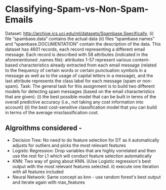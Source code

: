 # Classifying-Spam-vs-Non-Spam-Emails
Dataset: http://archive.ics.uci.edu/ml/datasets/Spambase.Specifically, 
(i) file “spambase.data” contains the actual data
(ii) files “spambase.names” and “spambase.DOCUMENTATION” contain the description of the data. 
This dataset has 4601 records, each record representing a different email message. Each record is described with  58  attributes  (indicated  in  the  aforementioned  .names  file):  attributes  1-57  represent  various  content-based characteristics already extracted from each email message (related to the frequency of certain words or certain punctuation symbols in a message as well as to the usage of capital letters in a message), and the last attribute represents the class label for each message (spam or non-spam). 
Task: The general task for this assignment is to build two different models for detecting spam messages (based on  the  email  characteristics  that  are  given): 
(i)  the  best  possible  model  that  can be built in  terms  of  the overall predictive accuracy (i.e., not taking any cost information into account)
(ii) the best cost-sensitive classification model that you can build in terms of the average misclassification cost. 

## Algroithms considered - 
- Decision Tree: No need to do feature selection for DT as it automatically adjusts for outliers and picks the most relevant features 
- Logistic Regression: Drop variables that are highly vorrelated and then use the rest for L1 which will conduct feature selection automatically 
- KNN: Two way of going about KNN. i)Use Logistic regression's best output with the most relevant features selected. ii) execute one iteration with all features included
- Neural Network: Same concept as knn - use random forest's best output and iterate again with max_features

